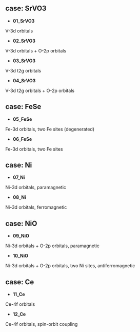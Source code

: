 ## case: SrVO3

* **01_SrVO3**

V-3d orbitals

* **02_SrVO3**

V-3d orbitals + O-2p orbitals 

* **03_SrVO3**

V-3d t2g orbitals

* **04_SrVO3**

V-3d t2g orbitals + O-2p orbitals

## case: FeSe

* **05_FeSe**

Fe-3d orbitals, two Fe sites (degenerated)

* **06_FeSe**

Fe-3d orbitals, two Fe sites

## case: Ni

* **07_Ni**

Ni-3d orbitals, paramagnetic

* **08_Ni**

Ni-3d orbitals, ferromagnetic

## case: NiO

* **09_NiO**

Ni-3d orbitals + O-2p orbitals, paramagnetic

* **10_NiO**

Ni-3d orbitals + O-2p orbitals, two Ni sites, antiferromagnetic

## case: Ce

* **11_Ce**

Ce-4f orbitals

* **12_Ce**

Ce-4f orbitals, spin-orbit coupling
